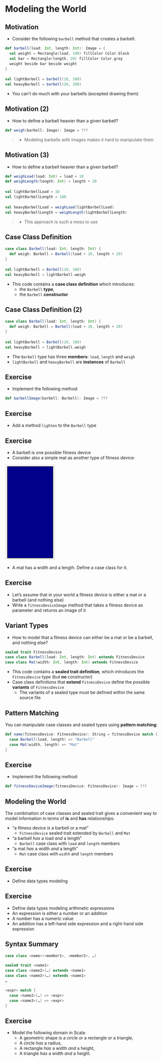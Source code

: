 # Modeling the World

## Motivation

- Consider the following `barbell` method that creates a barbell:

~~~ scala
def barbell(load: Int, length: Int): Image = {
  val weight = Rectangle(load, 100) fillColor Color.black
  val bar = Rectangle(length, 20) fillColor Color.grey
  weight beside bar beside weight
}

val lightBarbell = barbell(10, 180)
val heavyBarbell = barbell(20, 200)
~~~

- You can’t do much with your barbells (excepted drawing them)

## Motivation (2)

- How to define a barbell heavier than a given barbell?

~~~ scala
def weigh(barbell: Image): Image = ???
~~~

> - Modeling barbells with images makes it hard to manipulate them

## Motivation (3)

- How to define a barbell heavier than a given barbell?

~~~ scala
def weighLoad(load: Int) = load + 10
def weighLength(length: Int) = length + 20

val lightBarbellLoad = 10
val lightBarbellLength = 180

val heavyBarbellLoad = weighLoad(lightBarbellLoad)
val heavyBarbellLength = weighLength(lightBarbellLength)
~~~

> - This approach is such a mess to use

## Case Class Definition

~~~ scala
case class Barbell(load: Int, length: Int) {
  def weigh: Barbell = Barbell(load + 10, length + 20)
}

val lightBarbell = Barbell(10, 180)
val heavyBarbell = lightBarbell.weigh
~~~

- This code contains a **case class definition** which introduces:
    - the `Barbell` **type**,
    - the `Barbell` **constructor**

## Case Class Definition (2)

~~~ scala
case class Barbell(load: Int, length: Int) {
  def weigh: Barbell = Barbell(load + 10, length + 20)
}

val lightBarbell = Barbell(10, 180)
val heavyBarbell = lightBarbell.weigh
~~~

- The `Barbell` type has three **members**: `load`, `length` and `weigh`
- `lightBarbell` and `heavyBarbell` are **instances** of `Barbell`

## Exercise

- Implement the following method:

~~~ scala
def barbellImage(barbell: Barbell): Image = ???
~~~

## Exercise

- Add a method `lighten` to the `Barbell` type

## Exercise

- A barbell is one possible fitness device
- Consider also a simple mat as another type of fitness device:

![](mat.png)

- A mat has a width and a length. Define a case class for it.

## Exercise

- Let’s assume that in your world a fitness device is either a mat or a barbell (and nothing else)
- Write a `fitnessDeviceImage` method that takes a fitness device as parameter and returns an image of it

## Variant Types

- How to model that a fitness device can either be a mat or be a barbell, and nothing else?

~~~ scala
sealed trait FitnessDevice
case class Barbell(load: Int, length: Int) extends FitnessDevice
case class Mat(width: Int, length: Int) extends FitnessDevice
~~~

- This code contains a **sealed trait definition**, which introduces the `FitnessDevice` type (but **no** constructor)
- Case class definitions that **extend** `FitnessDevice` define the possible **variants** of `FitnessDevice`
    - The variants of a sealed type must be defined within the same source file

## Pattern Matching

You can manipulate case classes and sealed types using **pattern matching**:

~~~ scala
def name(fitnessDevice: FitnessDevice): String = fitnessDevice match {
  case Barbell(load, length) => "Barbell"
  case Mat(width, length) => "Mat"
}
~~~

## Exercise

- Implement the following method:

~~~ scala
def fitnessDeviceImage(fitnessDevice: FitnessDevice): Image = ???
~~~

## Modeling the World

The combination of case classes and sealed trait gives a convenient way to model information in terms of **is** and **has** relationships:

- “a fitness device *is* a barbell *or* a mat”
    - `FitnessDevice` sealed trait extended by `Barbell` and `Mat`
- “a barbell *has* a load *and* a length”
    - `Barbell` case class with `load` and `length` members
- “a mat *has* a width *and* a length”
    - `Mat` case class with `width` and `length` members

## Exercise

- Define data types modeling 

## Exercise

- Define data types modeling arithmetic expressions
- An expression is either a number or an addition
- A number has a numeric value
- An addition has a left-hand side expression and a right-hand side expression

## Syntax Summary

~~~ scala
case class <name>(<member1>, <member2>, …)
~~~

~~~ scala
sealed trait <name1>
case class <name2>(…) extends <name1>
case class <name3>(…) extends <name1>
…
~~~

~~~ scala
<expr> match {
  case <name2>(…) => <expr>
  case <name3>(…) => <expr>
}
~~~

## Exercise

- Model the following domain in Scala:
    - A geometric shape *is* a circle *or* a rectangle *or* a triangle,
    - A circle *has* a radius,
    - A rectangle *has* a width *and* a height,
    - A triangle *has* a width *and* a height.
